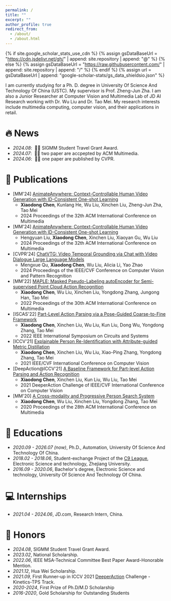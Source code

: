 ```yaml
---
permalink: /
title: ""
excerpt: ""
author_profile: true
redirect_from: 
  - /about/
  - /about.html
---
```


{% if site.google_scholar_stats_use_cdn %}
{% assign gsDataBaseUrl = "https://cdn.jsdelivr.net/gh/" | append: site.repository | append: "@" %}
{% else %}
{% assign gsDataBaseUrl = "https://raw.githubusercontent.com/" | append: site.repository | append: "/" %}
{% endif %}
{% assign url = gsDataBaseUrl | append: "google-scholar-stats/gs_data_shieldsio.json" %}

<span class='anchor' id='about-me'></span>
I am currently studying for a Ph. D. degree in University Of Science And Technology Of China (USTC). My supervisor is Prof. Zheng-Jun Zha. 
I am also a Junior Researcher at Computer Vision and Multimedia Lab of JD AI Research working with Dr. Wu Liu and Dr. Tao Mei.
My research interests include multimedia computing, computer vision, and their applications in retail.



# 🔥 News
- *2024.08*: &nbsp;🎉🎉 SIGMM Student Travel Grant Award.
- *2024.07*: &nbsp;🎉🎉 two paper are accpepted by ACM Multimedia.
- *2024.06*: &nbsp;🎉🎉 one paper are published by CVPR.


# 📝 Publications 

- [MM'24] [AnimateAnywhere: Context-Controllable Human Video Generation with ID-Consistent One-shot Learning]()
  - **Xiaodong Chen**, Kunlang He, Wu Liu, Xinchen Liu, Zheng-Jun Zha, Tao Mei
  - 2024 Proceedings of the 32th ACM International Conference on Multimedia
- [MM'24] [AnimateAnywhere: Context-Controllable Human Video Generation with ID-Consistent One-shot Learning]()
  - Hengyuan Liu, **Xiaodong Chen**, Xinchen Liu, Xiaoyan Gu, Wu Liu
  - 2024 Proceedings of the 32th ACM International Conference on Multimedia
- [CVPR'24] [ChatVTG: Video Temporal Grounding via Chat with Video Dialogue Large Language Models](https://openaccess.thecvf.com/content/CVPR2024W/PVUW/papers/Qu_ChatVTG_Video_Temporal_Grounding_via_Chat_with_Video_Dialogue_Large_CVPRW_2024_paper.pdf)
  - Mengxue Qu, **Xiaodong Chen**, Wu Liu, Alicia Li, Yao Zhao
  - 2024 Proceedings of the IEEE/CVF Conference on Computer Vision and Pattern Recognition
- [MM'22] [MAPLE: Masked Pseudo-Labeling autoEncoder for Semi-supervised Point Cloud Action Recognition](https://arxiv.org/pdf/2209.00407)
  - **Xiaodong Chen**, Wu Liu, Xinchen Liu, Yongdong Zhang, Jungong Han, Tao Mei
  - 2022 Proceedings of the 30th ACM International Conference on Multimedia
- [ISCAS'22] [Part-Level Action Parsing via a Pose-Guided Coarse-to-Fine Framework](https://arxiv.org/pdf/2203.04476)
  - **Xiaodong Chen**, Xinchen Liu, Wu Liu, Kun Liu, Dong Wu, Yongdong Zhang, Tao Mei
  - 2022 IEEE International Symposium on Circuits and Systems
- [ICCV'21] [Explainable Person Re-Identification with Attribute-guided Metric Distillation](https://openaccess.thecvf.com/content/ICCV2021/papers/Chen_Explainable_Person_Re-Identification_With_Attribute-Guided_Metric_Distillation_ICCV_2021_paper.pdf)
  - **Xiaodong Chen**, Xinchen Liu, Wu Liu, Xiao-Ping Zhang, Yongdong Zhang, Tao Mei
  - 2021 IEEE/CVF International Conference on Computer Vision
- [DeepAction@ICCV'21] [A Baseline Framework for Part-level Action Parsing and Action Recognition](https://deeperaction.github.io/iccv21/report2/track3-top2.pdf)
  - **Xiaodong Chen**, Xinchen Liu, Kun Liu, Wu Liu, Tao Mei
  - 2021 DeeperAction Challenge of IEEE/CVF International Conference on Computer Vision
- [MM'20] [A Cross-modality and Progressive Person Search System](http://xinchenliu.com/papers/2020_ACMMM_CPPS.pdf) 
  - **Xiaodong Chen**, Wu Liu, Xinchen Liu, Yongdong Zhang, Tao Mei
  - 2020 Proceedings of the 28th ACM International Conference on Multimedia



# 📖 Educations
- *2020.09 - 2026.07 (now)*, Ph.D., Automation, University Of Science And Technology Of China.
- *2018.02 - 2018.06*, Student-exchange Project of the [C9 League](https://en.wikipedia.org/wiki/C9_League), Electronic Science and technology, Zhejiang University.
- *2016.09 - 2020.06*, Bachelor's degree, Electronic Science and technology, University Of Science And Technology Of China.


# 💻 Internships
- *2021.04 - 2024.06*, JD.com, Research Intern, China.

# 📝 Honors
- *2024.08*, SIGMM Student Travel Grant Award.
- *2023.02*, National Scholarship.
- *2022.06*, IEEE MSA-Technical Committee Best Paper Award-Honorable Mention.
- *2021.12*, Hua Wei Scholarship.
- *2021.09*, First Runner-up in ICCV 2021 [DeeperAction](https://deeperaction.github.io/iccv21) Challenge - Kinetics-TPS Track.
- *2020-2024*, First Prize of Ph.D/M.D Scholarship
- *2016-2020*, Gold Scholarship for Outstanding Students
